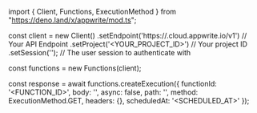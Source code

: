 import { Client, Functions, ExecutionMethod } from "https://deno.land/x/appwrite/mod.ts";

const client = new Client()
    .setEndpoint('https://<REGION>.cloud.appwrite.io/v1') // Your API Endpoint
    .setProject('<YOUR_PROJECT_ID>') // Your project ID
    .setSession(''); // The user session to authenticate with

const functions = new Functions(client);

const response = await functions.createExecution({
    functionId: '<FUNCTION_ID>',
    body: '<BODY>',
    async: false,
    path: '<PATH>',
    method: ExecutionMethod.GET,
    headers: {},
    scheduledAt: '<SCHEDULED_AT>'
});
